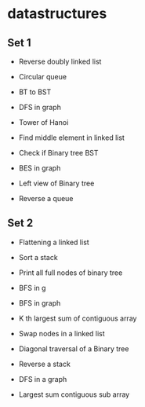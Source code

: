 # datastructures
## Set 1 
* Reverse doubly linked list
* Circular queue
* BT to BST
* DFS in graph
* Tower of Hanoi

* Find middle element in linked list
* Check if Binary tree BST
* BES in graph
* Left view of Binary tree
* Reverse a queue


## Set 2 
* Flattening a linked list
* Sort a stack
* Print all full nodes of binary tree
* BFS in g
* BFS in graph
* K th largest sum of contiguous array

* Swap nodes in a linked list
* Diagonal traversal of a Binary tree
* Reverse a stack
* DFS in a graph
* Largest sum contiguous sub array
